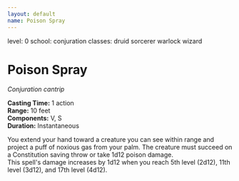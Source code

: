 ```yaml
---
layout: default
name: Poison Spray
---
```

level: 0
school: conjuration
classes: druid
         sorcerer
         warlock
         wizard

# Poison Spray 
_Conjuration cantrip_ 

**Casting Time:** 1 action    
**Range:** 10 feet    
**Components:** V, S    
**Duration:** Instantaneous 

You extend your hand toward a creature you can see within range and project a puff of noxious gas from your palm. The creature must succeed on a Constitution saving throw or take 1d12 poison damage.    
This spell's damage increases by 1d12 when you reach 5th level (2d12), 11th level (3d12), and 17th level (4d12).
